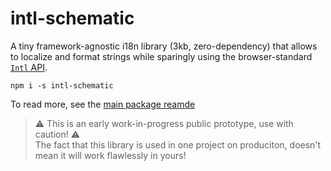 # intl-schematic

A tiny framework-agnostic i18n library (3kb, zero-dependency) that allows to localize and format strings while sparingly using the browser-standard [`Intl` API](https://developer.mozilla.org/en-US/docs/Web/JavaScript/Reference/Global_Objects/Intl).

`npm i -s intl-schematic`

To read more, see the [main package reamde](./packages/intl-schematic/README.md)

> ⚠ This is an early work-in-progress public prototype, use with caution! ⚠\
> The fact that this library is used in one project on produciton, doesn't mean it will work flawlessly in yours!
